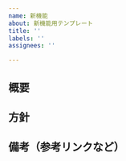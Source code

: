 ```yaml
---
name: 新機能
about: 新機能用テンプレート
title: ''
labels: ''
assignees: ''

---
```


## 概要


## 方針


## 備考（参考リンクなど）
